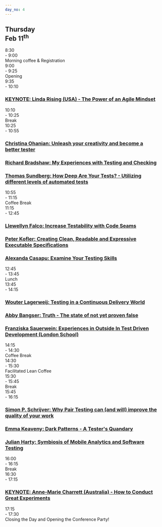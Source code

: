 ```yaml
---
day_no: 4
---
```


<article class="schedule">
  <hgroup>
    <h2>Thursday<br><span>Feb 11<sup>th</sup></span></h2>
  </hgroup>

  <section class="timetable">
  	<div class="row meta">
		<div class="col-md-1 start-time"><time class="start">8:30</time></div>
		<div class="col-md-1 end-time"> - <time class="end">9:00</time></div>
		<div class="col-md-9 description">Morning coffee &amp; Registration</div>
	</div>
  	<div class="row meta">
		<div class="col-md-1 start-time"><time class="start">9:00</time></div>
		<div class="col-md-1 end-time"> - <time class="end">9:25</time></div>
		<div class="col-md-9 description">Opening</div>
	</div>
  	<div class="row keynote">
		<div class="col-md-1 start-time"><time class="start">9:35</time></div>
		<div class="col-md-1 end-time"> - <time class="end">10:10</time></div>
		<div class="col-md-9 keynote"><h3><a href="/topics/#linda-rising">KEYNOTE: Linda Rising (USA) - The Power of an Agile Mindset</a></h3></div>
	</div>
  	<div class="row break">
		<div class="col-md-1 start-time"><time class="start">10:10</time></div>
		<div class="col-md-1 end-time"> - <time class="end">10:25</time></div>
		<div class="col-md-9 description">Break</div>
	</div>
  	<div class="row talk">
		<div class="col-md-1 start-time"><time class="start">10:25</time></div>
		<div class="col-md-1 end-time"> - <time class="end">10:55</time></div>
		<div class="col-md-3 session"><h3><a href="/topics/#christina-ohanian">Christina Ohanian: Unleash your creativity and become a better tester</a></h3></div>
		<div class="col-md-3 session"><h3><a href="/topics/#richard-bradshaw">Richard Bradshaw: My Experiences with Testing and Checking</a></h3></div>
		<div class="col-md-3 session"><h3><a href="/topics/#thomas-sundberg">Thomas Sundberg: How Deep Are Your Tests? - Utilizing different levels of automated tests</a></h3></div>
	</div>
  	<div class="row break">
		<div class="col-md-1 start-time"><time class="start">10:55</time></div>
		<div class="col-md-1 end-time"> - <time class="end">11:15</time></div>
		<div class="col-md-9 description">Coffee Break</div>
	</div>
  	<div class="row workshop">
		<div class="col-md-1 start-time"><time class="start">11:15</time></div>
		<div class="col-md-1 end-time"> - <time class="end">12:45</time></span></div>
		<div class="col-md-3 session"><h3><a href="/topics/#llewellyn-falco">Llewellyn Falco: Increase Testability with Code Seams</a></h3></div>
		<div class="col-md-3 session"><h3><a href="/topics/#peter-kofler">Peter Kofler: Creating Clean, Readable and Expressive Executable Specifications</a></h3></div>
		<div class="col-md-3 session"><h3><a href="/topics/#alexandra-casapu">Alexanda Casapu: Examine Your Testing Skills</a></h3></div>
	</div>
  	<div class="row break">
		<div class="col-md-1 start-time"><time class="start">12:45</time></div>
		<div class="col-md-1 end-time"> - <time class="end">13:45</time></div>
		<div class="col-md-9 description">Lunch</div>
	</div>
  	<div class="row talk">
		<div class="col-md-1 start-time"><time class="start">13:45</time></div>
		<div class="col-md-1 end-time"> - <time class="end">14:15</time></div>
		<div class="col-md-3 session"><h3><a href="/topics/#wouter-lagerweij">Wouter Lagerweij: Testing in a Continuous Delivery World</a></h3></div>
		<div class="col-md-3 session"><h3><a href="/topics/#speak-easy-speakers">Abby Bangser: Truth - The state of not yet proven false</a></h3></div>
		<div class="col-md-3 session"><h3><a href="/topics/#franziska-sauerwein">Franziska Sauerwein: Experiences in Outside In Test Driven Development (London School)</a></h3></div>
	</div>
  	<div class="row break">
		<div class="col-md-1 start-time"><time class="start">14:15</time></div>
		<div class="col-md-1 end-time"> - <time class="end">14:30</time></div>
		<div class="col-md-9 description">Coffee Break</div>
	</div>
  	<div class="row open-space">
		<div class="col-md-1 start-time"><time class="start">14:30</time></div>
		<div class="col-md-1 end-time"> - <time class="end">15:30</time></div>
		<div class="col-md-9 description">Facilitated Lean Coffee</div>
	</div>
  	<div class="row break">
		<div class="col-md-1 start-time"><time class="start">15:30</time></div>
		<div class="col-md-1 end-time"> - <time class="end">15:45</time></div>
		<div class="col-md-9 description">Break</div>
	</div>
  	<div class="row talk">
		<div class="col-md-1 start-time"><time class="start">15:45</time></div>
		<div class="col-md-1 end-time"> - <time class="end">16:15</time></div>
		<div class="col-md-3 session"><h3><a href="/topics/#simon-p-schrijver">Simon P. Schrijver: Why Pair Testing can (and will) improve the quality of your work </a></h3></div>
		<div class="col-md-3 session"><h3><a href="/topics/#emma-keaveny">Emma Keaveny: Dark Patterns - A Tester's Quandary</a></h3></div>
		<div class="col-md-3 session"><h3><a href="/topics/#julian-harty">Julian Harty: Symbiosis of Mobile Analytics and Software Testing</a></h3></div>
	</div>
  	<div class="row break">
		<div class="col-md-1 start-time"><time class="start">16:00</time></div>
		<div class="col-md-1 end-time"> - <time class="end">16:15</time></div>
		<div class="col-md-9 description">Break</div>
	</div>
  	<div class="row keynote">
		<div class="col-md-1 start-time"><time class="start">16:30</time></div>
		<div class="col-md-1 end-time"> - <time class="end">17:15</time></div>
		<div class="col-md-9 keynote"><h3><a href="/topics/#anne-marie-charrett">KEYNOTE: Anne-Marie Charrett (Australia) - How to Conduct Great Experiments</a></h3></div>
	</div>
  	<div class="row meta">
		<div class="col-md-1 start-time"><time class="start">17:15</time></div>
		<div class="col-md-1 end-time"> - <time class="end">17:30</time></div>
		<div class="col-md-9 description">Closing the Day and Opening the Conference Party!</div>
	</div>
  </section>



</article>
